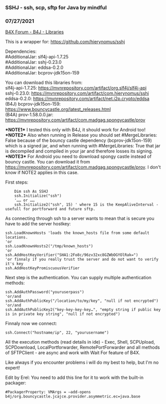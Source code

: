 ### SSHJ - ssh, scp, sftp for Java by mindful
### 07/27/2021
[B4X Forum - B4J - Libraries](https://www.b4x.com/android/forum/threads/88615/)

This is a wrapper for: <https://github.com/hierynomus/sshj>  
  
Dependencies:  
#AdditionalJar: slf4j-api-1.7.25  
#AdditionalJar: sshj-0.23.0  
#AdditionalJar: eddsa-0.2.0  
#AdditionalJar: bcprov-jdk15on-159  
  
  
  
You can download this libraries from:  
slf4j-api-1.7.25: <https://mvnrepository.com/artifact/org.slf4j/slf4j-api>  
sshj-0.23.0: <https://mvnrepository.com/artifact/com.hierynomus/sshj>  
eddsa-0.2.0: <https://mvnrepository.com/artifact/net.i2p.crypto/eddsa>  
(B4J) bcprov-jdk15on-159: <https://www.bouncycastle.org/latest_releases.html>  
(B4A) prov-1.58.0.0.jar: <https://mvnrepository.com/artifact/com.madgag.spongycastle/prov>  
  
**\*NOTE1\*** I tested this only with B4J, it should work for Android too!  
**\*NOTE2\*** Also when running in Release you should set #MergeLibraries: False because of the bouncy castle dependency (bcprov-jdk15on-159) which is a signed jar, and when running with #MergeLibraries: True that jar is decompiled and compiled in your jar and therefore losses its signing.  
**\*NOTE3\*** For Android you need to download spongy castle instead of bouncy castle. You can download it from <https://mvnrepository.com/artifact/com.madgag.spongycastle/prov>. I don't know if NOTE2 applies in this case.  
  
First steps:  

```B4X
    Dim ssh As SSHJ  
    ssh.Initialize("ssh")  
    '…… or ……  
    ssh.Initialize2("ssh", 15) ' where 15 is the KeepAliveInterval - usefull for portforward and future sftp.
```

  
As connecting through ssh to a server wants to mean that is secure you have to add the server hostkey:  

```B4X
ssh.LoadKnownHosts 'loads the known_hosts file from some default locations.  
'or  
ssh.LoadKnownHosts2("/tmp/known_hosts")  
'or  
ssh.AddHostKeyVerifier("SHA1:2Fo8c/96zv32xc8GZWbOGYOlRak=")  
'or finnaly if you really trust the server and do not want to verify it's key  
ssh.AddHostKeyPromiscuousVerifier
```

  
Next step is the authentication. You can supply multiple authentication methods:  

```B4X
ssh.AddAuthPassword("youruserpass")  
'or/and  
ssh.AddAuthPublicKey("/location/to/my/key", "null if not encrypted")  
'or/and  
ssh.AddAuthPublicKey2("key-key-key-key…", "empty string if public key is in private key string", "null if not encrypted")
```

  
Finnaly now we connect:  

```B4X
ssh.Connect("hostname/ip", 22, "yourusername")
```

  
  
All the execution methods (read details in ide) - Exec, Shell, SCPUpload, SCPDownload, LocalPortforwarder, RemotePortForwarder and all methods of SFTPClient - are async and work with Wait For feature of B4X.  
  
Like always if you encounter problems i will do my best to help, but I'm no expert!  
  
Edit by Erel: You need to add this line for it to work with the built-in packager:  

```B4X
#PackagerProperty: VMArgs = –add-opens b4j/org.bouncycastle.jcajce.provider.asymmetric.ec=java.base
```